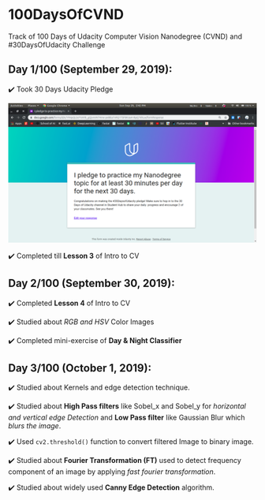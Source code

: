 # 100DaysOfCVND
Track of 100 Days of Udacity Computer Vision Nanodegree (CVND) and #30DaysOfUdacity Challenge 

## Day 1/100 (September 29, 2019):

:heavy_check_mark: Took 30 Days Udacity Pledge

![Pledge Image](https://github.com/ankitvashisht12/100DaysOfCVND/blob/master/images/30%20Days%20Udacity%20Pledge.png)

:heavy_check_mark: Completed till **Lesson 3** of Intro to CV 

## Day 2/100 (September 30, 2019):

:heavy_check_mark: Completed **Lesson 4** of Intro to CV

:heavy_check_mark: Studied about *RGB and HSV* Color Images

:heavy_check_mark: Completed mini-exercise of **Day & Night Classifier**

## Day 3/100 (October 1, 2019):

:heavy_check_mark: Studied about Kernels and edge detection technique.

:heavy_check_mark: Studied about **High Pass filters** like Sobel_x and Sobel_y for *horizontal and vertical edge Detection* and **Low Pass filter** like Gaussian Blur which *blurs the image*.

:heavy_check_mark: Used `cv2.threshold()` function to convert filtered Image to binary image.

:heavy_check_mark: Studied about **Fourier Transformation (FT)** used to detect frequency component of an image by applying *fast fourier transformation*.

:heavy_check_mark: Studied about widely used **Canny Edge Detection** algorithm.

